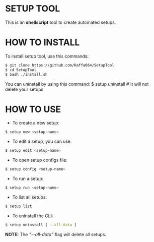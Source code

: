 # SETUP TOOL
This is an **shellscript** tool to create automated setups.

# HOW TO INSTALL

To install setup tool, use this commands:
```bash
$ git clone https://github.com/Raffa064/SetupTool
$ cd SetupTool
$ bash ./install.sh
```

You can uninstall by using this command:
$ setup uninstall # It will not delete your setups

# HOW TO USE
- To create a new setup:
```bash
$ setup new <setup-name>
```

- To edit a setup, you can use:
```bash
$ setup edit <setup-name>
```

- To open setup configs file:
```bash
$ setup config <setup-name>

```

- To run a setup:
```bash
$ setup run <setup-name>
```

- To list all setups:
```bash
$ setup list
```

- To uninstall the CLI:
```bash
$ setup uninstall [ --all-data ]
```
**NOTE:** The *"--all-data"* flag will delete all setups.


